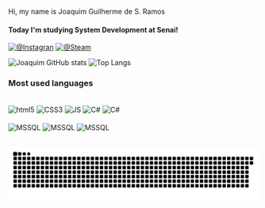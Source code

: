 Hi, my name is Joaquim Guilherme de S. Ramos
#### Today I'm studying System Development at Senai!

[![@Instagran](https://img.shields.io/badge/Instagram-E4405F?style=for-the-badge&logo=instagram&logoColor=white)](https://www.instagram.com/joaquimgsr/)
[![@Steam](https://img.shields.io/badge/Steam-000000?style=for-the-badge&logo=steam&logoColor=white
)](https://steamcommunity.com/id/jocaquim)

![Joaquim GitHub stats](https://github-readme-stats.vercel.app/api?username=Joaquimtxt&show_icons=true&theme=dracula&hide_border=true)
![Top Langs](https://github-readme-stats.vercel.app/api/top-langs/?username=Joaquimtxt&layout=compact&theme=dracula&hide_border=true)


### Most used languages
<div style="display: inline_block"><br>
  <img align="center" alt="html5" src="https://img.shields.io/badge/HTML5-E34F26?style=for-the-badge&logo=html5&logoColor=white">
  <img align="center" alt="CSS3" src="https://img.shields.io/badge/CSS3-1572B6?style=for-the-badge&logo=css3&logoColor=white">
  <img align="center" alt="JS" src="https://img.shields.io/badge/JavaScript-F7DF1E?style=for-the-badge&logo=javascript&logoColor=black">
   <img align="center" alt="C#" src="https://img.shields.io/badge/C%23-239120?style=for-the-badge&logo=c-sharp&logoColor=white">
     <img align="center" alt="C#" src="https://img.shields.io/badge/Bootstrap-563D7C?style=for-the-badge&logo=bootstrap&logoColor=white">
</div>
  <div style="display: inline_block"><br>
    <img align="center" alt="MSSQL" src="https://img.shields.io/badge/Microsoft%20SQL%20Server-CC2927?style=for-the-badge&logo=microsoft%20sql%20server&logoColor=white">  
  <img align="center" alt="MSSQL" src="https://img.shields.io/badge/azure-%230072C6.svg?style=for-the-badge&logo=microsoftazure&logoColor=white">
     <img align="center" alt="MSSQL" src="https://img.shields.io/badge/-Arduino-00979D?style=for-the-badge&logo=Arduino&logoColor=white">
  
  </div>

</br>

![snake gif](https://github.com/Joaquimtxt/Joaquimtxt/blob/output/github-contribution-grid-snake-dark.svg)



